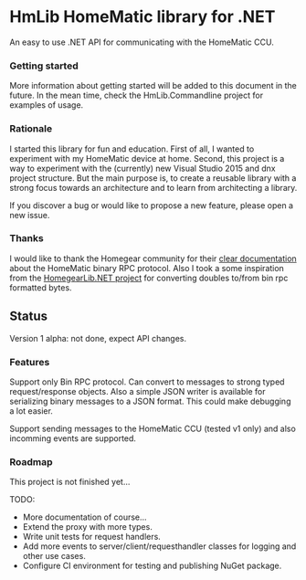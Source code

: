 # HmLib HomeMatic library for .NET
An easy to use .NET API for communicating with the HomeMatic CCU.


### Getting started
More information about getting started will be added to this document in the future. In the mean time, check the HmLib.Commandline project for examples of usage.

### Rationale
I started this library for fun and education.
First of all, I wanted to experiment with my HomeMatic device at home.
Second, this project is a way to experiment with the (currently) new Visual Studio 2015 and dnx project structure.
But the main purpose is, to create a reusable library with a strong focus towards an architecture and to learn from architecting a library.

If you discover a bug or would like to propose a new feature, please open a new issue.


### Thanks
I would like to thank the Homegear community for their [clear documentation](https://www.homegear.eu/index.php/Homegear_Reference) about the HomeMatic binary RPC protocol.
Also I took a some inspiration from the [HomegearLib.NET project](https://github.com/Homegear/HomegearLib.NET) for converting doubles to/from bin rpc formatted bytes.

## Status
Version 1 alpha: not done, expect API changes.


### Features
Support only Bin RPC protocol. Can convert to messages to strong typed request/response objects.
Also a simple JSON writer is available for serializing binary messages to a JSON format. This could make debugging a lot easier.

Support sending messages to the HomeMatic CCU (tested v1 only) and also incomming events are supported.

### Roadmap

This project is not finished yet...

TODO:

* More documentation of course...
* Extend the proxy with more types.
* Write unit tests for request handlers.
* Add more events to server/client/requesthandler classes for logging and other use cases.
* Configure CI environment for testing and publishing NuGet package.